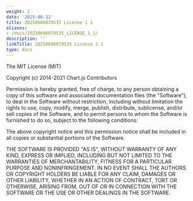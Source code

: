 ```yaml
---
weight: 2
date: '2025-06-12'
title: 20250606070535 License 1 1
aliases:
- /docs/20250606070535_LICENSE_1_1/
description: ''
linkTitle: 20250606070535 License 1 1
type: docs
---
```


The MIT License (MIT)

Copyright (c) 2014-2021 Chart.js Contributors

Permission is hereby granted, free of charge, to any person obtaining a copy of this software and associated documentation files (the "Software"), to deal in the Software without restriction, including without limitation the rights to use, copy, modify, merge, publish, distribute, sublicense, and/or sell copies of the Software, and to permit persons to whom the Software is furnished to do so, subject to the following conditions:

The above copyright notice and this permission notice shall be included in all copies or substantial portions of the Software.

THE SOFTWARE IS PROVIDED "AS IS", WITHOUT WARRANTY OF ANY KIND, EXPRESS OR IMPLIED, INCLUDING BUT NOT LIMITED TO THE WARRANTIES OF MERCHANTABILITY, FITNESS FOR A PARTICULAR PURPOSE AND NONINFRINGEMENT. IN NO EVENT SHALL THE AUTHORS OR COPYRIGHT HOLDERS BE LIABLE FOR ANY CLAIM, DAMAGES OR OTHER LIABILITY, WHETHER IN AN ACTION OF CONTRACT, TORT OR OTHERWISE, ARISING FROM, OUT OF OR IN CONNECTION WITH THE SOFTWARE OR THE USE OR OTHER DEALINGS IN THE SOFTWARE.
